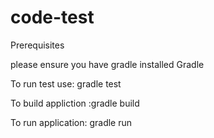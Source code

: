 # code-test

Prerequisites 

please ensure you have gradle installed Gradle 


To run test use: gradle test

To build appliction :gradle build

To run application: gradle run 